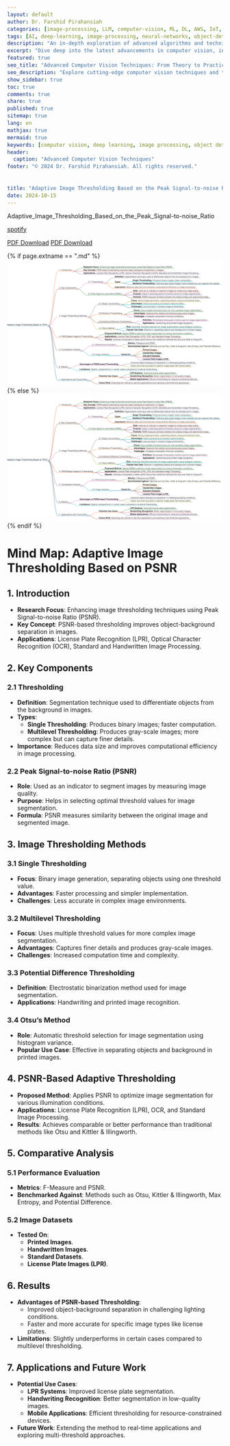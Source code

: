 ```yaml
---
layout: default
author: Dr. Farshid Pirahansiah
categories: [image-processing, LLM, computer-vision, ML, DL, AWS, IoT, Robotics, Adaptive Image Thresholding]
tags: [AI, deep-learning, image-processing, neural-networks, object-detection, ML, DL, AWS, IoT, Robotics, Adaptive Image Thresholding]
description: "An in-depth exploration of advanced algorithms and techniques in computer vision, , ML, DL, AWS, IoT, Robotics, Adaptive Image Thresholding, including real-time processing and AI integration."
excerpt: "Dive deep into the latest advancements in computer vision, including deep learning methodologies,, ML, DL, AWS, IoT, Robotics, Adaptive Image Thresholding,  real-time image processing, and their applications in modern technology."
featured: true
seo_title: "Advanced Computer Vision Techniques: From Theory to Practice, , ML, DL, AWS, IoT, Robotics, Adaptive Image Thresholding"
seo_description: "Explore cutting-edge computer vision techniques and their applications in modern technology, including deep learning and real-time processing., ML, DL, AWS, IoT, Robotics, Adaptive Image Thresholding"
show_sidebar: true
toc: true
comments: true
share: true
published: true
sitemap: true
lang: en
mathjax: true
mermaid: true
keywords: [computer vision, deep learning, image processing, object detection, neural networks, AI, ML, DL, AWS, IoT, Robotics, Adaptive Image Thresholding]
header:
  caption: "Advanced Computer Vision Techniques"
footer: "© 2024 Dr. Farshid Pirahansiah. All rights reserved."


title: "Adaptive Image Thresholding Based on the Peak Signal-to-noise Ratio"
date: 2024-10-15
---
```

Adaptive_Image_Thresholding_Based_on_the_Peak_Signal-to-noise_Ratio

[spotify](https://podcasters.spotify.com/pod/show/pirahansiah/episodes/Adaptive-Image-Thresholding-Based-on-the-Peak-Signal-to-noise-Ratio-e2pnbgj)

[PDF Download](https://ieeexplore.ieee.org/document/5735125)
[PDF Download](https://pdfs.semanticscholar.org/05b2/d39fce4e8a99897e95f8c75416f65a5a0acc.pdf)


{% if page.extname == ".md" %}
  ![Adaptive Image Thresholding Based on the Peak Signal-to-noise Ratio](/farshid/portfolio/publications/Journals/Adaptive_Image_Thresholding_Based_on_the_Peak_Signal-to-noise_Ratio.png)
{% else %}
  <img src="/farshid/portfolio/publications/Journals/Adaptive_Image_Thresholding_Based_on_the_Peak_Signal-to-noise_Ratio.png" alt="Adaptive Image Thresholding Based on the Peak Signal-to-noise Ratio" style="max-width: 100%; height: auto;">
{% endif %}

# Mind Map: Adaptive Image Thresholding Based on PSNR

## 1. Introduction
- **Research Focus**: Enhancing image thresholding techniques using Peak Signal-to-noise Ratio (PSNR).
- **Key Concept**: PSNR-based thresholding improves object-background separation in images.
- **Applications**: License Plate Recognition (LPR), Optical Character Recognition (OCR), Standard and Handwritten Image Processing.

## 2. Key Components

### 2.1 Thresholding
- **Definition**: Segmentation technique used to differentiate objects from the background in images.
- **Types**:
  - **Single Thresholding**: Produces binary images; faster computation.
  - **Multilevel Thresholding**: Produces gray-scale images; more complex but can capture finer details.
- **Importance**: Reduces data size and improves computational efficiency in image processing.

### 2.2 Peak Signal-to-noise Ratio (PSNR)
- **Role**: Used as an indicator to segment images by measuring image quality.
- **Purpose**: Helps in selecting optimal threshold values for image segmentation.
- **Formula**: PSNR measures similarity between the original image and segmented image.

## 3. Image Thresholding Methods

### 3.1 Single Thresholding
- **Focus**: Binary image generation, separating objects using one threshold value.
- **Advantages**: Faster processing and simpler implementation.
- **Challenges**: Less accurate in complex image environments.

### 3.2 Multilevel Thresholding
- **Focus**: Uses multiple threshold values for more complex image segmentation.
- **Advantages**: Captures finer details and produces gray-scale images.
- **Challenges**: Increased computation time and complexity.

### 3.3 Potential Difference Thresholding
- **Definition**: Electrostatic binarization method used for image segmentation.
- **Applications**: Handwriting and printed image recognition.

### 3.4 Otsu’s Method
- **Role**: Automatic threshold selection for image segmentation using histogram variance.
- **Popular Use Case**: Effective in separating objects and background in printed images.

## 4. PSNR-Based Adaptive Thresholding
- **Proposed Method**: Applies PSNR to optimize image segmentation for various illumination conditions.
- **Applications**: License Plate Recognition (LPR), OCR, and Standard Image Processing.
- **Results**: Achieves comparable or better performance than traditional methods like Otsu and Kittler & Illingworth.

## 5. Comparative Analysis
### 5.1 Performance Evaluation
- **Metrics**: F-Measure and PSNR.
- **Benchmarked Against**: Methods such as Otsu, Kittler & Illingworth, Max Entropy, and Potential Difference.
  
### 5.2 Image Datasets
- **Tested On**:
  - **Printed Images**.
  - **Handwritten Images**.
  - **Standard Datasets**.
  - **License Plate Images (LPR)**.

## 6. Results
- **Advantages of PSNR-based Thresholding**:
  - Improved object-background separation in challenging lighting conditions.
  - Faster and more accurate for specific image types like license plates.
- **Limitations**: Slightly underperforms in certain cases compared to multilevel thresholding.

## 7. Applications and Future Work
- **Potential Use Cases**:
  - **LPR Systems**: Improved license plate segmentation.
  - **Handwriting Recognition**: Better segmentation in low-quality images.
  - **Mobile Applications**: Efficient thresholding for resource-constrained devices.
- **Future Work**: Extending the method to real-time applications and exploring multi-threshold approaches.
